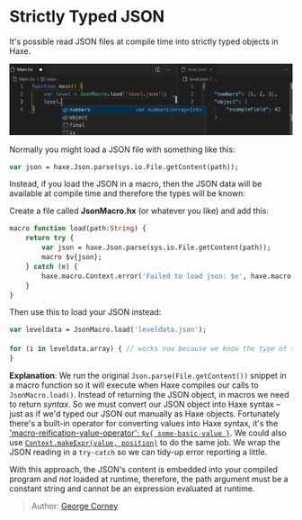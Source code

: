 [tags]: / "macro,json,expression-macro,configuration"

# Strictly Typed JSON

It's possible read JSON files at compile time into strictly typed objects in Haxe.

<img src="assets/haxe-json-macro.png" />

Normally you might load a JSON file with something like this:
```haxe
var json = haxe.Json.parse(sys.io.File.getContent(path));
```

Instead, if you load the JSON in a macro, then the JSON data will be available at compile time and therefore the types will be known:

Create a file called **JsonMacro.hx** (or whatever you like) and add this:
```haxe
macro function load(path:String) {
	return try {
		var json = haxe.Json.parse(sys.io.File.getContent(path));
		macro $v{json};
	} catch (e) {
		haxe.macro.Context.error('Failed to load json: $e', haxe.macro.Context.currentPos());
	}
}
```

Then use this to load your JSON instead:

```haxe
var leveldata = JsonMacro.load('leveldata.json');

for (i in leveldata.array) { // works now because we know the type of the leveldata object
}
```

**Explanation**: We run the original `Json.parse(File.getContent())` snippet in a macro function so it will execute when Haxe compiles our calls to `JsonMacro.load()`. Instead of returning the JSON object, in macros we need to return _syntax_. So we must convert our JSON object into Haxe syntax – just as if we'd typed our JSON out manually as Haxe objects. Fortunately there's a built-in operator for converting values into Haxe syntax, it's the ['macro-reification-value-operator': `$v{ some-basic-value }`](https://haxe.org/manual/macro-reification-expression.html). We could also use [`Context.makeExpr(value, position)`](https://api.haxe.org/haxe/macro/Context.html#makeExpr) to do the same job. We wrap the JSON reading in a `try-catch` so we can tidy-up error reporting a little.

With this approach, the JSON's content is embedded into your compiled program and _not_ loaded at runtime, therefore, the path argument must be a constant string and cannot be an expression evaluated at runtime.

> Author: [George Corney](https://github.com/haxiomic)
